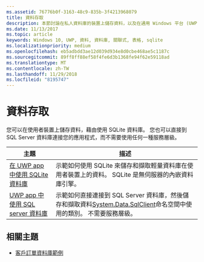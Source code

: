```yaml
---
ms.assetid: 76776b0f-3163-48c9-835b-3f4213968079
title: 資料存取
description: 本節討論在私人資料庫的裝置上儲存資料，以及在通用 Windows 平台 (UWP) 應用程式中使用物件關聯對應。
ms.date: 11/13/2017
ms.topic: article
keywords: Windows 10, UWP, 資料, 資料庫, 關聯式, 表格, sqlite
ms.localizationpriority: medium
ms.openlocfilehash: eb5adbdd3ae12d039d934e8d0cbe468ae5c1187c
ms.sourcegitcommit: 89ff8ff88ef58f4fe6d3b1368fe94f62e59118ad
ms.translationtype: MT
ms.contentlocale: zh-TW
ms.lasthandoff: 11/29/2018
ms.locfileid: "8195747"
---
```

# <a name="data-access"></a>資料存取

您可以在使用者裝置上儲存資料，藉由使用 SQLite 資料庫。 您也可以直接到 SQL Server 資料庫連接您的應用程式，而不需要使用任何一種服務層級。

| 主題 | 描述|
|-------|------------|
| [在 UWP app 中使用 SQLite 資料庫](sqlite-databases.md) | 示範如何使用 SQLite 來儲存和擷取輕量資料庫在使用者裝置上的資料。 SQLite 是無伺服器的內嵌資料庫引擎。 |
| [UWP app 中使用 SQL server 資料庫](sql-server-databases.md) | 示範如何直接連接到 SQL Server 資料庫，然後儲存和擷取資料[System.Data.SqlClient](https://msdn.microsoft.com/library/system.data.sqlclient.aspx)命名空間中使用的類別。 不需要服務層級。 |

## <a name="related-topics"></a>相關主題

* [客戶訂單資料庫範例](https://github.com/Microsoft/Windows-appsample-customers-orders-database)
